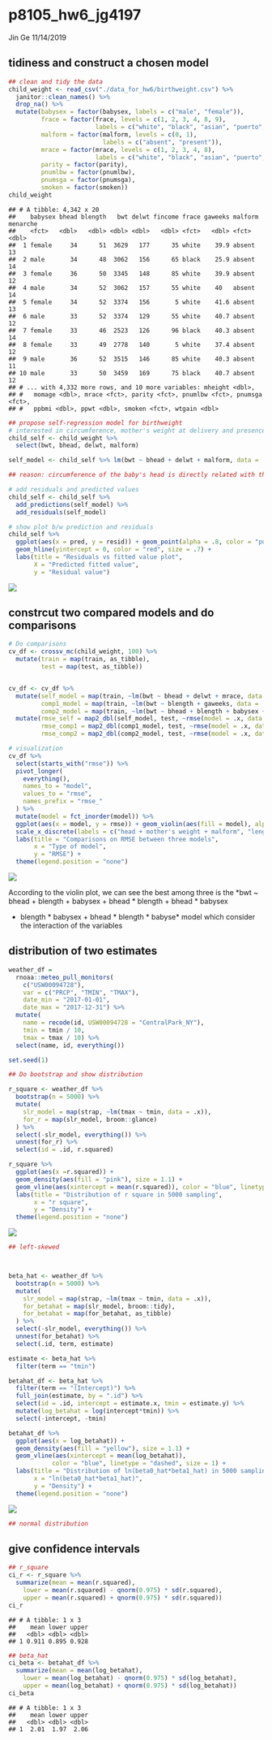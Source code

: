 p8105\_hw6\_jg4197
================
Jin Ge
11/14/2019

## tidiness and construct a chosen model

``` r
## clean and tidy the data
child_weight <- read_csv("./data_for_hw6/birthweight.csv") %>% 
  janitor::clean_names() %>% 
  drop_na() %>% 
  mutate(babysex = factor(babysex, labels = c("male", "female")),
         frace = factor(frace, levels = c(1, 2, 3, 4, 8, 9),
                        labels = c("white", "black", "asian", "puerto", "other", "unknown")),
         malform = factor(malform, levels = c(0, 1),
                          labels = c("absent", "present")),
         mrace = factor(mrace, levels = c(1, 2, 3, 4, 8),
                        labels = c("white", "black", "asian", "puerto", "other")),
         parity = factor(parity),
         pnumlbw = factor(pnumlbw),
         pnumsga = factor(pnumsga),
         smoken = factor(smoken))
child_weight
```

    ## # A tibble: 4,342 x 20
    ##    babysex bhead blength   bwt delwt fincome frace gaweeks malform menarche
    ##    <fct>   <dbl>   <dbl> <dbl> <dbl>   <dbl> <fct>   <dbl> <fct>      <dbl>
    ##  1 female     34      51  3629   177      35 white    39.9 absent        13
    ##  2 male       34      48  3062   156      65 black    25.9 absent        14
    ##  3 female     36      50  3345   148      85 white    39.9 absent        12
    ##  4 male       34      52  3062   157      55 white    40   absent        14
    ##  5 female     34      52  3374   156       5 white    41.6 absent        13
    ##  6 male       33      52  3374   129      55 white    40.7 absent        12
    ##  7 female     33      46  2523   126      96 black    40.3 absent        14
    ##  8 female     33      49  2778   140       5 white    37.4 absent        12
    ##  9 male       36      52  3515   146      85 white    40.3 absent        11
    ## 10 male       33      50  3459   169      75 black    40.7 absent        12
    ## # ... with 4,332 more rows, and 10 more variables: mheight <dbl>,
    ## #   momage <dbl>, mrace <fct>, parity <fct>, pnumlbw <fct>, pnumsga <fct>,
    ## #   ppbmi <dbl>, ppwt <dbl>, smoken <fct>, wtgain <dbl>

``` r
## propose self-regression model for birthweight
# interested in circumference, mother's weight at delivery and presence of malformation
child_self <- child_weight %>% 
  select(bwt, bhead, delwt, malform)

self_model <- child_self %>% lm(bwt ~ bhead + delwt + malform, data = .)

## reason: circumference of the baby's head is directly related with the baby weight confirmed by many research providing mathematical proof. mother's delivery weight can also affect baby' weight since the weight of mother can be seen whether the nutrition provided by mother during pregnancy is adequate for baby's growing. The presence of malformation is similar since the scarce nutrition to babies can lead to baby's low weight.

# add residuals and predicted values
child_self <- child_self %>% 
  add_predictions(self_model) %>% 
  add_residuals(self_model)

# show plot b/w prediction and residuals
child_self %>% 
  ggplot(aes(x = pred, y = resid)) + geom_point(alpha = .8, color = "purple") +
  geom_hline(yintercept = 0, color = "red", size = .7) + 
  labs(title = "Residuals vs fitted value plot",
       X = "Predicted fitted value", 
       y = "Residual value")
```

![](p8105_hw6_jg4197_files/figure-gfm/problem%201-1.png)<!-- -->

## constrcut two compared models and do comparisons

``` r
# Do comparisons
cv_df <- crossv_mc(child_weight, 100) %>% 
  mutate(train = map(train, as_tibble),
         test = map(test, as_tibble))


cv_df <- cv_df %>% 
  mutate(self_model = map(train, ~lm(bwt ~ bhead + delwt + mrace, data = .x)), 
         comp1_model = map(train, ~lm(bwt ~ blength + gaweeks, data = .x)),
         comp2_model = map(train, ~lm(bwt ~ bhead + blength + babysex + bhead * blength + bhead * babysex + blength * babysex + bhead * blength * babysex, data = .x)))%>% 
  mutate(rmse_self = map2_dbl(self_model, test, ~rmse(model = .x, data = .y)),
         rmse_comp1 = map2_dbl(comp1_model, test, ~rmse(model = .x, data = .y)),
         rmse_comp2 = map2_dbl(comp2_model, test, ~rmse(model = .x, data = .y)))

# visualization
cv_df %>% 
  select(starts_with("rmse")) %>% 
  pivot_longer(
    everything(),
    names_to = "model", 
    values_to = "rmse",
    names_prefix = "rmse_"
  ) %>% 
  mutate(model = fct_inorder(model)) %>% 
  ggplot(aes(x = model, y = rmse)) + geom_violin(aes(fill = model), alpha = .7) +
  scale_x_discrete(labels = c("head + mother's weight + malform", "length + gestation", "head + length + sex")) +
  labs(title = "Comparisons on RMSE between three models",
       x = "Type of model",
       y = "RMSE") +
  theme(legend.position = "none")
```

![](p8105_hw6_jg4197_files/figure-gfm/unnamed-chunk-1-1.png)<!-- -->

According to the violin plot, we can see the best among three is the
*bwt \~ bhead + blength + babysex + bhead \* blength + bhead \* babysex
+ blength \* babysex + bhead \* blength \* babyse* model which consider
the interaction of the variables

## distribution of two estimates

``` r
weather_df = 
  rnoaa::meteo_pull_monitors(
    c("USW00094728"),
    var = c("PRCP", "TMIN", "TMAX"), 
    date_min = "2017-01-01",
    date_max = "2017-12-31") %>%
  mutate(
    name = recode(id, USW00094728 = "CentralPark_NY"),
    tmin = tmin / 10,
    tmax = tmax / 10) %>%
  select(name, id, everything())

set.seed(1)

## Do bootstrap and show distribution

r_square <- weather_df %>%  
  bootstrap(n = 5000) %>% 
  mutate(
    slr_model = map(strap, ~lm(tmax ~ tmin, data = .x)),
    for_r = map(slr_model, broom::glance)
  ) %>% 
  select(-slr_model, everything()) %>% 
  unnest(for_r) %>% 
  select(id = .id, r.squared) 

r_square %>% 
  ggplot(aes(x =r.squared)) +
  geom_density(aes(fill = "pink"), size = 1.1) + 
  geom_vline(aes(xintercept = mean(r.squared)), color = "blue", linetype = "dashed", size = 1) +
  labs(title = "Distribution of r square in 5000 sampling",
       x = "r square",
       y = "Density") +
  theme(legend.position = "none")
```

![](p8105_hw6_jg4197_files/figure-gfm/problem%202-1.png)<!-- -->

``` r
## left-skewed



beta_hat <- weather_df %>%  
  bootstrap(n = 5000) %>% 
  mutate(
    slr_model = map(strap, ~lm(tmax ~ tmin, data = .x)),
    for_betahat = map(slr_model, broom::tidy),
    for_betahat = map(for_betahat, as_tibble)
  ) %>% 
  select(-slr_model, everything()) %>% 
  unnest(for_betahat) %>% 
  select(.id, term, estimate)

estimate <- beta_hat %>% 
  filter(term == "tmin")

betahat_df <- beta_hat %>% 
  filter(term == "(Intercept)") %>% 
  full_join(estimate, by = ".id") %>% 
  select(id = .id, intercept = estimate.x, tmin = estimate.y) %>% 
  mutate(log_betahat = log(intercept*tmin)) %>% 
  select(-intercept, -tmin) 

betahat_df %>% 
  ggplot(aes(x = log_betahat)) +
  geom_density(aes(fill = "yellow"), size = 1.1) +
  geom_vline(aes(xintercept = mean(log_betahat)),
            color = "blue", linetype = "dashed", size = 1) +
  labs(title = "Distribution of ln(beta0_hat*beta1_hat) in 5000 sampling",
       x = "ln(beta0_hat*beta1_hat)",
       y = "Density") +
  theme(legend.position = "none")
```

![](p8105_hw6_jg4197_files/figure-gfm/problem%202-2.png)<!-- -->

``` r
## normal distribution
```

## give confidence intervals

``` r
## r_square
ci_r <- r_square %>% 
  summarize(mean = mean(r.squared),
    lower = mean(r.squared) - qnorm(0.975) * sd(r.squared),
    upper = mean(r.squared) + qnorm(0.975) * sd(r.squared))
ci_r
```

    ## # A tibble: 1 x 3
    ##    mean lower upper
    ##   <dbl> <dbl> <dbl>
    ## 1 0.911 0.895 0.928

``` r
## beta_hat
ci_beta <- betahat_df %>% 
  summarize(mean = mean(log_betahat),
    lower = mean(log_betahat) - qnorm(0.975) * sd(log_betahat),
    upper = mean(log_betahat) + qnorm(0.975) * sd(log_betahat))
ci_beta
```

    ## # A tibble: 1 x 3
    ##    mean lower upper
    ##   <dbl> <dbl> <dbl>
    ## 1  2.01  1.97  2.06
